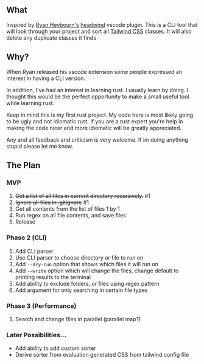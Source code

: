 ## What

Inspired by [Ryan Heybourn's](https://github.com/heybourn) [headwind](https://github.com/heybourn/headwind)
vscode plugin. This is a CLI tool that will look through your project and sort all [Tailwind CSS](https://tailwindcss.com) classes. It will also delete any
duplicate classes it finds

## Why?
When Ryan released his vscode extension some people expressed an interest in having a CLI version. 

In addition, I've had an interest in learning rust. I usually learn by doing. I thought this would be
the perfect opportunity to make a small useful tool while learning rust. 

Keep in mind this is my first rust project. My code here is most likely going to be ugly and not idiomatic rust.
If you are a rust expert you're help in making the code nicer and more idiomatic will be greatly appreciated.

Any and all feedback and criticism is very welcome. If im doing anything stupid please let me know.

## The Plan

### MVP
1. ~~Get a list of all files in current directory recursively.~~ #1
2. ~~Ignore all files in .gitignore~~ #1
3. Get all contents from the list of files 1 by 1
4. Run regex on all file contents, and save files
5. Release

### Phase 2 (CLI)
1. Add CLI parser
2. Use CLI parser to choose directory or file to run on
3. Add `--dry-run` option that shows which files it will run on
4. Add `--write` option which will change the files, change default to printing results to the terminal
5. Add ability to exclude folders, or files using regex pattern
6. Add argument for only searching in certain file types

### Phase 3 (Performance)
1. Search and change files in parallel (parallel map?)

### Later Possibilities...
* Add ability to add custom sorter
* Derive sorter from evaluation generated CSS from tailwind config file
